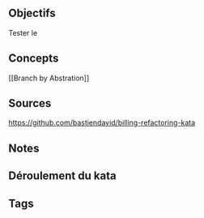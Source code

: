 ## Objectifs
Tester le

## Concepts
[[Branch by Abstration]]

## Sources
https://github.com/bastiendavid/billing-refactoring-kata

## Notes

## Déroulement du kata

## Tags